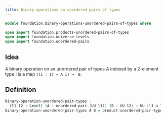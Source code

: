 ```yaml
---
title: Binary operations on unordered pairs of types
---
```


```agda
module foundation.binary-operations-unordered-pairs-of-types where

open import foundation.products-unordered-pairs-of-types
open import foundation.universe-levels
open import foundation.unordered-pairs
```

## Idea

A binary operation on an unordered pair of types A indexed by a 2-element type I is a map `((i : I) → A i) →  B`.

## Definition

```agda
binary-operation-unordered-pair-types :
  {l1 l2 : Level} (A : unordered-pair (UU l1)) (B : UU l2) → UU (l1 ⊔ l2)
binary-operation-unordered-pair-types A B = product-unordered-pair-types A → B
```
